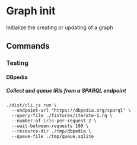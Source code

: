 # Graph init

Initialize the creating or updating of a graph

## Commands

### Testing

#### DBpedia

##### Collect and queue IRIs from a SPARQL endpoint

    ./dist/cli.js run \
      --endpoint-url "https://dbpedia.org/sparql" \
      --query-file ./fixtures/iterate-1.rq \
      --number-of-iris-per-request 2 \
      --wait-between-requests 100 \
      --resource-dir ./tmp/dbpedia \
      --queue-file ./tmp/queue.sqlite
